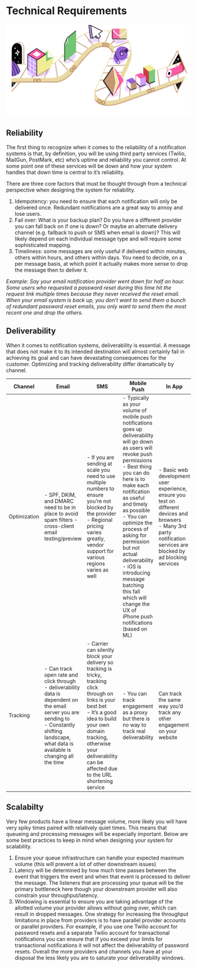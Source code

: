 # Technical Requirements
![Technical Requirements Illustration](img/technical-requirements.jpg?raw=true)

## Reliability
The first thing to recognize when it comes to the reliability of a notification systems is that, by definition, you will be using third party services (Twilio, MailGun, PostMark, etc) who’s uptime and reliability you cannot control. At some point one of these services will be down and how your system handles that down time is central to it’s reliability. 

There are three core factors that must be thought through from a technical perspective when designing the system for reliability.
 
1. Idempotency: you need to ensure that each notification will only be delivered once. Redundant notifications are a great way to annoy and lose users.
2. Fail over: What is your backup plan? Do you have a different provider you can fall back on if one is down? Or maybe an alternate delivery channel (e.g. fallback to push or SMS when email is down)? This will likely depend on each individual message type and will require some sophisticated mapping.
3. Timeliness: some messages are only useful if delivered within minutes, others within hours, and others within days. You need to decide, on a per message basis, at which point it actually makes more sense to drop the message then to deliver it.

*Example: Say your email notification provider went down for half an hour. Some users who requested a password reset during this time hit the request link multiple times because they never received the reset email. When your email system is back up, you don’t want to send them a bunch of redundant password reset emails, you only want to send them the most recent one and drop the others.*

## Deliverability
When it comes to notification systems, deliverability is essential. A message that does not make it to its intended destination will almost certainly fail in achieving its goal and can have devastating consequences for the customer. Optimizing and tracking deliverability differ dramatically by channel. 

| Channel      | Email | SMS      | Mobile Push  | In App      | Slack/Chat |
| -----------  | ----------- | ----------- | ----------- | ----------- | ----------- |
| Optimization      | - SPF, DKIM, and DMARC need to be in place to avoid spam filters -  cross-client email testing/preview <br>| - If you are sending at scale you need to use multiple numbers to ensure you’re not blocked by the provider <br>- Regional pricing varies greatly, vendor support for various regions varies as well | - Typically as your volume of mobile push notifications goes up deliverability will go down as users will revoke push permissions <br> - Best thing you can do here is to make each notification as useful and timely as possible <br> - You can optimize the process of asking for permission but not actual deliverability <br> - iOS is introducing message batching this fall which will change the UX of iPhone push notifications (based on ML) | - Basic web development user experience, ensure you test on different devices and browsers <br> - Many 3rd party notification services are blocked by ad blocking services | - Authentication and permissioning are complex, it’s best to adhere to that particular chat platforms best practices to ensure deliverability 
| Tracking      | - Can track open rate and click through <br>- deliverability data is dependent on the email server you are sending to <br> - Constantly shifting landscape, what data is available is changing all the time | - Carrier can silently block your delivery so tracking is tricky, tracking click through on links is your best bet <br>- It’s a good idea to build your own domain tracking, otherwise your deliverability can be affected due to the URL shortening service| - You can track engagement as a proxy but there is no way to track real deliverability  | Can track the same way you’d track any other engagement on your website   | - Varies by platform <br> - Slack provides data about if use was online when notification was delivered, click throughs w/hyperlinks or webhook enabled buttons (this requires server side tracking infrastructure)
 
 
 ## Scalabilty
 
 Very few products have a linear message volume, more likely you will have very spiky times paired with relatively quiet times. This means that queueing and processing messages will be especially important. Below are some best practices to keep in mind when designing your system for scalability.

1. Ensure your queue infrastructure can handle your expected maximum volume (this will prevent a lot of other downstream issues)
2. Latency will be determined by how much time passes between the event that triggers the event and when that event is processed to deliver the message. The listeners that are processing your queue will be the primary bottleneck here though your downstream provider will also constrain your throughput/latency. 
3. Windowing is essential to ensure you are taking advantage of the allotted volume your provider allows without going over, which can result in dropped messages. One strategy for increasing the throughput limitations in place from providers is to have parallel provider accounts or parallel providers. For example, if you use one Twilio account for password resets and a separate Twilio account for transactional notifications you can ensure that if you exceed your limits for transactional notifications it will not affect the deliverability of password resets. Overall the more providers and channels you have at your disposal the less likely you are to saturate your deliverability windows. 



